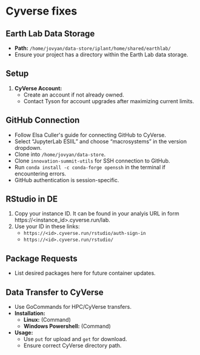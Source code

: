 # Cyverse fixes

## Earth Lab Data Storage
- **Path:** `/home/jovyan/data-store/iplant/home/shared/earthlab/`
- Ensure your project has a directory within the Earth Lab data storage.

## Setup
1. **CyVerse Account:**
   - Create an account if not already owned.
   - Contact Tyson for account upgrades after maximizing current limits.

## GitHub Connection
- Follow Elsa Culler's guide for connecting GitHub to CyVerse.
- Select “JupyterLab ESIIL” and choose “macrosystems” in the version dropdown.
- Clone into `/home/jovyan/data-store`.
- Clone `innovation-summit-utils` for SSH connection to GitHub.
- Run `conda install -c conda-forge openssh` in the terminal if encountering errors.
- GitHub authentication is session-specific.

## RStudio in DE
1. Copy your instance ID. It can be found in your analyis URL in form https://<instance_id>.cyverse.run/lab.
2. Use your ID in these links:  
   - `https://<id>.cyverse.run/rstudio/auth-sign-in` 
   - `https://<id>.cyverse.run/rstudio/` 

## Package Requests
- List desired packages here for future container updates.

## Data Transfer to CyVerse
- Use GoCommands for HPC/CyVerse transfers.
- **Installation:**
  - **Linux:** (Command)
  - **Windows Powershell:** (Command)
- **Usage:** 
  - Use `put` for upload and `get` for download.
  - Ensure correct CyVerse directory path.
